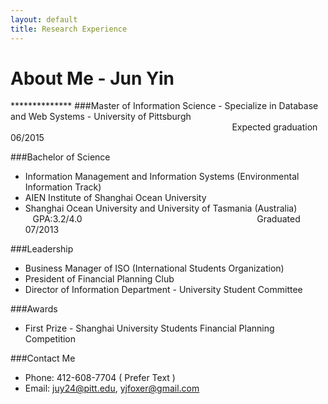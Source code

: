 ```yaml
---
layout: default
title: Research Experience
---
```


<h1>About Me - Jun Yin</h1>
**************
###Master of Information Science  
- Specialize in Database and Web Systems  
- University of Pittsburgh  
&nbsp;&nbsp;&nbsp;&nbsp;&nbsp;&nbsp;&nbsp;&nbsp;&nbsp;&nbsp;&nbsp;&nbsp;&nbsp;&nbsp;&nbsp;&nbsp;&nbsp;&nbsp;&nbsp;&nbsp;&nbsp;&nbsp;&nbsp;&nbsp;&nbsp;&nbsp;&nbsp;&nbsp;&nbsp;&nbsp;&nbsp;&nbsp;&nbsp;&nbsp;&nbsp;&nbsp;&nbsp;&nbsp;&nbsp;&nbsp;&nbsp;&nbsp;&nbsp;&nbsp;&nbsp;&nbsp;&nbsp;&nbsp;&nbsp;&nbsp;&nbsp;&nbsp;&nbsp;&nbsp;&nbsp;&nbsp;&nbsp;&nbsp;&nbsp;&nbsp;&nbsp;&nbsp;&nbsp;&nbsp;&nbsp;&nbsp;&nbsp;&nbsp;&nbsp;&nbsp;&nbsp;&nbsp;&nbsp;&nbsp;&nbsp;&nbsp;&nbsp;&nbsp;&nbsp;&nbsp;&nbsp;&nbsp;&nbsp;&nbsp;&nbsp;&nbsp;&nbsp;&nbsp;&nbsp;&nbsp;Expected graduation 06/2015

 
###Bachelor of Science 
- Information Management and Information Systems (Environmental Information Track)  
- AIEN Institute of Shanghai Ocean University  
- Shanghai Ocean University and University of Tasmania (Australia)  
&nbsp;&nbsp;&nbsp;GPA:3.2/4.0 &nbsp;&nbsp;&nbsp;&nbsp;&nbsp;&nbsp;&nbsp;&nbsp;&nbsp;&nbsp;&nbsp;&nbsp;&nbsp;&nbsp;&nbsp;&nbsp;&nbsp;&nbsp;&nbsp;&nbsp;&nbsp;&nbsp;&nbsp;&nbsp;&nbsp;&nbsp;&nbsp;&nbsp;&nbsp;&nbsp;&nbsp;&nbsp;&nbsp;&nbsp;&nbsp;&nbsp;&nbsp;&nbsp;&nbsp;&nbsp;&nbsp;&nbsp;&nbsp;&nbsp;&nbsp;&nbsp;&nbsp;&nbsp;&nbsp;&nbsp;&nbsp;&nbsp;&nbsp;&nbsp;&nbsp;&nbsp;&nbsp;&nbsp;&nbsp;&nbsp;&nbsp;&nbsp;&nbsp;&nbsp;&nbsp;&nbsp;&nbsp;&nbsp;&nbsp;&nbsp;Graduated 07/2013
   
###Leadership  
- Business Manager of ISO (International Students Organization)
- President of Financial Planning Club
- Director of Information Department - University Student Committee
 
###Awards  
- First Prize - Shanghai University Students Financial Planning Competition
 
###Contact Me  
- Phone: 412-608-7704 ( Prefer Text )
- Email: <juy24@pitt.edu>, <yjfoxer@gmail.com>
